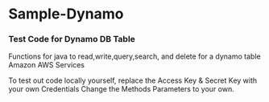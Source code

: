 # Sample-Dynamo

### Test Code for Dynamo DB Table
Functions for java to read,write,query,search, and delete for a dynamo table
Amazon AWS Services

To test out code locally yourself, replace the Access Key & Secret Key with your own Credentials 
Change the Methods Parameters to your own. 


